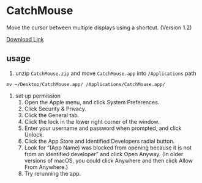# CatchMouse
Move the cursor between multiple displays using a shortcut. (Version 1.2)

[Download Link](https://web.archive.org/web/20150502123813/http://ftnew.com:80/catchmouse.html)

## usage
1. unzip `CatchMouse.zip` and move `CatchMouse.app` into `/Applications` path
```
mv ~/Desktop/CatchMouse.app/ /Applications/CatchMouse.app/
```
1. set up permission
    1. Open the Apple menu, and click System Preferences.
    1. Click Security & Privacy.
    1. Click the General tab.
    1. Click the lock in the lower right corner of the window.
    1. Enter your username and password when prompted, and click Unlock.
    1. Click the App Store and Identified Developers radial button.
    1. Look for “(App Name) was blocked from opening because it is not from an identified developer” and click Open Anyway. (In older versions of macOS, you could click Anywhere and then click Allow From Anywhere.)
    1. Try rerunning the app.
